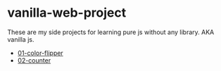 # vanilla-web-project

These are my side projects for learning pure js without any library. AKA vanilla js.

- [01-color-flipper](https://zhuoyutan.github.io/vanilla-web-project/01-color-flipper/index.html)
- [02-counter](https://zhuoyutan.github.io/vanilla-web-project/02-counter/index.html)
